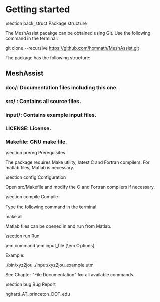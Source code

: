 # Getting started                                                        
                
\section pack_struct Package structure
                                                                
 The MeshAssist pacakge can be obtained using Git. Use the following command in the terminal:

 git clone \-\-recursive https://github.com/homnath/MeshAssist.git

 The package has the following structure:

## MeshAssist
### doc/: Documentation files including this one. 
### src/ : Contains all source files.
### input/: Contains example input files.
### LICENSE: License.
### Makefile: GNU make file.
 
\section prereq Prerequisites

The package requires Make utility, latest C and Fortran compilers. For matlab files, Matlab is necessary.

\section config Configuration

Open src/Makefile and modify the C and Fortran compilers if necessary.

\section compile Compile

Type the following command in the terminal

make all

Matlab files can be opened in and run from Matlab.

\section run Run

\em command \em input_file [\em Options]

Example:

./bin/xyz2jou ./input/xyz2jou_example.utm

See Chapter "File Documentation" for all available commands. 

\section bug Bug Report

hgharti_AT_princeton_DOT_edu
